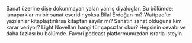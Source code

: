 Sanat üzerine dişe dokunmayan yalan yanlış diyaloglar. Bu bölümde; lunaparklar mı bir sanat eseridir yoksa Bilal Erdoğan mı? Wattpad’te yazılanlar kitaplaştırılırsa kitaptan sayılır mı? Sanatın sanat olduğuna kim karar veriyor? Light Novelları hangi tür çapsızlar okur? Hepsinin cevabı ve daha fazlası bu bölümde. Favori podcast platformunuzdan ısrarla isteyin.